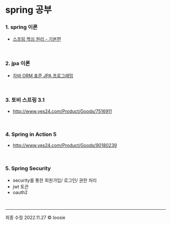# spring 공부

### 1. spring 이론
- [스프링 핵심 원리 - 기본편](https://www.inflearn.com/course/%EC%8A%A4%ED%94%84%EB%A7%81-%ED%95%B5%EC%8B%AC-%EC%9B%90%EB%A6%AC-%EA%B8%B0%EB%B3%B8%ED%8E%B8/dashboard)


<br>

### 2. jpa 이론
- [자바 ORM 표준 JPA 프로그래밍](https://www.inflearn.com/course/ORM-JPA-Basic/dashboard)

<br>

### 3. 토비 스프링 3.1
- http://www.yes24.com/Product/Goods/7516911

<br>

### 4. Spring in Action 5
- http://www.yes24.com/Product/Goods/90180239

<br>

### 5. Spring Security
- security를 통한 회원가입/ 로그인/ 권한 처리
- jwt 토큰
- oauth2

<br>

---
최종 수정 2022.11.27 © loosie

